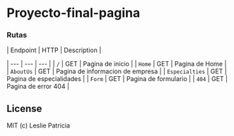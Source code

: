 # Proyecto-final-pagina

### Rutas

<!--Bueno profesor, no se que decile. Creo que no hay necesida de prolongar esta tarea,
porque para cuando termine ya no va a valer nada. Solo sepa que, de verda que lo intente,
pero ya no puedo pretender como que se la voy a entrega completa. Por lo meno le voy a da
lo que tengo.-->

| Endpoint | HTTP | Description |

| --- | --- | --- |
| `/` | GET | Pagina de inicio |
| `Home` | GET |  Pagina de Home |
| `AboutUs` | GET |  Pagina de informacion de empresa |
| `Especialties` | GET |  Pagina de especialidades |
| `Form` | GET |  Pagina de formulario |
| `404` | GET |  Pagina de  error 404 |

## License
MIT (c) Leslie Patricia